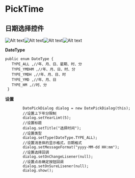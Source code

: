 # PickTime
## 日期选择控件 ##


![Alt text](image/all.jpg)![Alt text](image/all.jpg)![Alt text](image/all.jpg)![Alt text](image/all.jpg)


**DateType**

    public enum DateType {
       TYPE_ALL ,//年、月、日、星期、时、分
       TYPE_YMDHM ,//年、月、日、时、分
       TYPE_YMDH ,//年、月、日、时
       TYPE_YMD ,//年、月、日
       TYPE_HM ,//时、分
     }

**设置**

            DatePickDialog dialog = new DatePickDialog(this);
            //设置上下年分限制
            dialog.setYearLimt(5);
            //设置标题
            dialog.setTitle("选择时间");
            //设置类型
            dialog.setType(DateType.TYPE_ALL);
            //设置消息体的显示格式，日期格式
            dialog.setMessageFormat("yyyy-MM-dd HH:mm");
            //设置选择回调
            dialog.setOnChangeLisener(null);
            //设置点击确定按钮回调
            dialog.setOnSureLisener(null);
            dialog.show();





